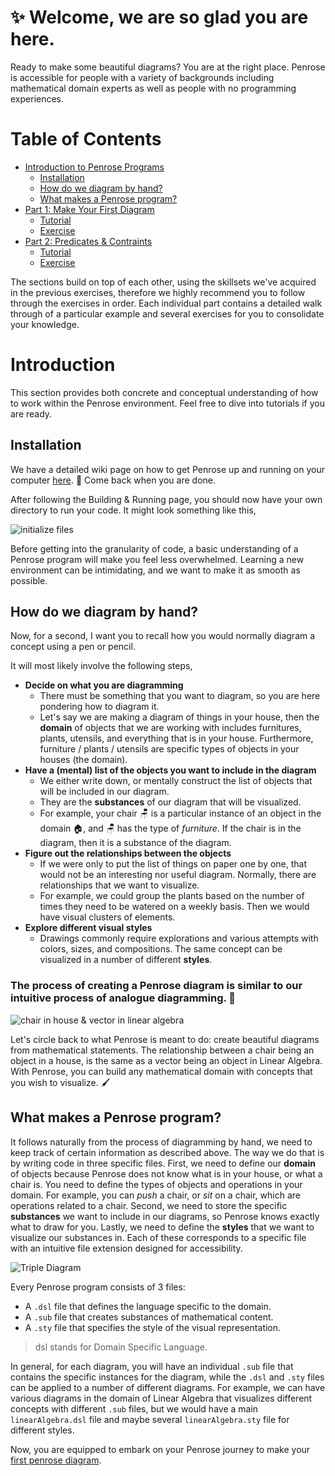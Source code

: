 # ✨ Welcome, we are so glad you are here.
Ready to make some beautiful diagrams? You are at the right place. Penrose is accessible for people with a variety of backgrounds including mathematical domain experts as well as people with no programming experiences. 

# Table of Contents
* [Introduction to Penrose Programs](https://github.com/penrose/penrose/blob/docs-edit/tutorial/tutorial.md#introduction)
   * [Installation](https://github.com/penrose/penrose/blob/docs-edit/tutorial/tutorial.md#installation)
   * [How do we diagram by hand?](https://github.com/penrose/penrose/blob/docs-edit/tutorial/tutorial.md#how-do-we-diagram-by-hand)
   * [What makes a Penrose program?](https://github.com/penrose/penrose/blob/docs-edit/tutorial/tutorial.md#what-makes-a-penrose-program)
* [Part 1: Make Your First Diagram](https://github.com/penrose/penrose/blob/docs-edit/tutorial/tutorial-p1.md)
   * [Tutorial](https://github.com/penrose/penrose/blob/docs-edit/tutorial/tutorial-p1.md#part-1-penrose-basics)
   * [Exercise](https://github.com/penrose/penrose/blob/docs-edit/tutorial/tutorial-p1.md#exercise)
* [Part 2: Predicates & Contraints](https://github.com/penrose/penrose/blob/docs-edit/tutorial/tutorial-p2.md)
   * [Tutorial](https://github.com/penrose/penrose/blob/docs-edit/tutorial/tutorial-p2.md#part-2-predicates--constraints)
   * [Exercise](https://github.com/penrose/penrose/blob/docs-edit/tutorial/tutorial-p2.md#exercise)

The sections build on top of each other, using the skillsets we've acquired in the previous exercises, therefore we highly recommend you to follow through the exercises in order. Each individual part contains a detailed walk through of a particular example and several exercises for you to consolidate your knowledge. 

# Introduction
This section provides both concrete and conceptual understanding of how to work within the Penrose environment. Feel free to dive into tutorials if you are ready. 

## Installation
We have a detailed wiki page on how to get Penrose up and running on your computer [here](https://github.com/penrose/penrose/wiki/Building-and-running). :partying_face: Come back when you are done.

After following the Building & Running page, you should now have your own directory to run your code. It might look something like this,

![initialize files](https://github.com/penrose/penrose/blob/docs-edit/assets/tutorial/initializa_file.png)

Before getting into the granularity of code, a basic understanding of a Penrose program will make you feel less overwhelmed. Learning a new environment can be intimidating, and we want to make it as smooth as possible.

## How do we diagram by hand?

Now, for a second, I want you to recall how you would normally diagram a concept using a pen or pencil. 

It will most likely involve the following steps,
* **Decide on what you are diagramming**
    * There must be something that you want to diagram, so you are here pondering how to diagram it. 
    * Let's say we are making a diagram of things in your house, then the **domain** of objects that we are working with includes furnitures, plants, utensils, and everything that is in your house. Furthermore, furniture / plants / utensils are specific types of objects in your houses (the domain). 
* **Have a (mental) list of the objects you want to include in the diagram**
    * We either write down, or mentally construct the list of objects that will be included in our diagram.
    * They are the **substances** of our diagram that will be visualized. 
    * For example, your chair :chair: is a particular instance of an object in the domain :house:, and :chair: has the type of _furniture_. If the chair is in the diagram, then it is a substance of the diagram. 
* **Figure out the relationships between the objects**
    *  If we were only to put the list of things on paper one by one, that would not be an interesting nor useful diagram. Normally, there are relationships that we want to visualize. 
    * For example, we could group the plants based on the number of times they need to be watered on a weekly basis. Then we would have visual clusters of elements.
* **Explore different visual styles**
    * Drawings commonly require explorations and various attempts with colors, sizes, and compositions. The same concept can be visualized in a number of different **styles**. 

### The process of creating a Penrose diagram is similar to our intuitive process of analogue diagramming. :tada: 

![chair in house & vector in linear algebra](https://github.com/penrose/penrose/blob/docs-edit/assets/tutorial/chair-vector.jpg)

Let's circle back to what Penrose is meant to do: create beautiful diagrams from mathematical statements. The relationship between a chair being an object in a house, is the same as a vector being an object in Linear Algebra. With Penrose, you can build any mathematical domain with concepts that you wish to visualize. :paintbrush:

## What makes a Penrose program? 
It follows naturally from the process of diagramming by hand, we need to keep track of certain information as described above. The way we do that is by writing code in three specific files. First, we need to define our **domain** of objects because Penrose does not know what is in your house, or what a chair is. You need to define the types of objects and operations in your domain. For example, you can _push_ a chair, or _sit_ on a chair, which are operations related to a chair. Second, we need to store the specific **substances** we want to include in our diagrams, so Penrose knows exactly what to draw for you. Lastly, we need to define the **styles** that we want to visualize our substances in. Each of these corresponds to a specific file with an intuitive file extension designed for accessibility. 

![Triple Diagram](https://github.com/penrose/penrose/blob/docs-edit/assets/tutorial/triple_helvetica.png)

Every Penrose program consists of 3 files: 
* A `.dsl`  file that defines the language specific to the domain. 
* A `.sub` file that creates substances of mathematical content.
* A `.sty` file that specifies the style of the visual representation.

> dsl stands for Domain Specific Language. 

In general, for each diagram, you will have an individual `.sub` file that contains the specific instances for the diagram, while the `.dsl` and `.sty` files can be applied to a number of different diagrams. For example, we can have various diagrams in the domain of Linear Algebra that visualizes different concepts with different `.sub` files, but we would have a main `linearAlgebra.dsl` file and maybe several `linearAlgebra.sty` file for different styles. 

Now, you are equipped to embark on your Penrose journey to make your [first penrose diagram](https://github.com/penrose/penrose/blob/docs-edit/tutorial/tutorial-p1.md).


